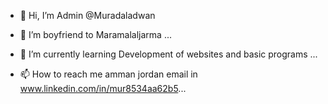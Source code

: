 - 👋 Hi, I’m Admin @Muradaladwan
- 👀 I’m boyfriend to Maramalaljarma  ...
- 🌱 I’m currently learning Development of websites and basic programs ...

- 📫 How to reach me amman jordan email in www.linkedin.com/in/mur8534aa62b5...

<!---
Muradadwan/Muradadwan is a ✨ special ✨ repository because its `README.md` (this file) appears on your GitHub profile.
You can click the Preview link to take a look at your changes.
--->
